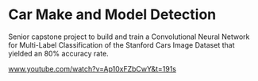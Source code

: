 # Car Make and Model Detection
Senior capstone project to build and train a Convolutional Neural Network for Multi-Label Classification of the Stanford Cars Image Dataset that yielded an 80% accuracy rate.

www.youtube.com/watch?v=Ap10xFZbCwY&t=191s
